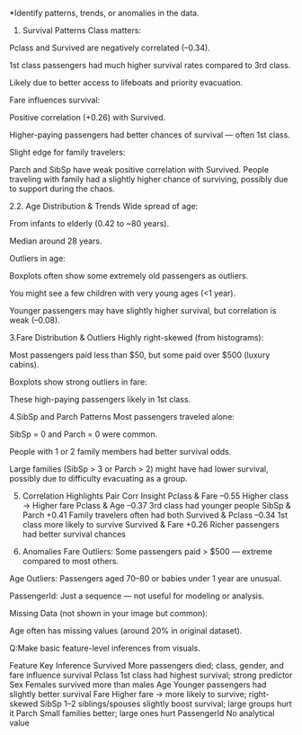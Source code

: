 *Identify patterns, trends, or anomalies in the data.
1. Survival Patterns
Class matters:

Pclass and Survived are negatively correlated (–0.34).

1st class passengers had much higher survival rates compared to 3rd class.

Likely due to better access to lifeboats and priority evacuation.

Fare influences survival:

Positive correlation (+0.26) with Survived.

Higher-paying passengers had better chances of survival — often 1st class.

Slight edge for family travelers:

Parch and SibSp have weak positive correlation with Survived.
People traveling with family had a slightly higher chance of surviving, possibly due to support during the chaos.

2.2. Age Distribution & Trends
Wide spread of age:

From infants to elderly (0.42 to ~80 years).

Median around 28 years.

Outliers in age:

Boxplots often show some extremely old passengers as outliers.

You might see a few children with very young ages (<1 year).

Younger passengers may have slightly higher survival, but correlation is weak (–0.08).

3.Fare Distribution & Outliers
Highly right-skewed (from histograms):

Most passengers paid less than $50, but some paid over $500 (luxury cabins).

Boxplots show strong outliers in fare:

These high-paying passengers likely in 1st class.

4.SibSp and Parch Patterns
Most passengers traveled alone:

SibSp = 0 and Parch = 0 were common.

People with 1 or 2 family members had better survival odds.

Large families (SibSp > 3 or Parch > 2) might have had lower survival, possibly due to difficulty evacuating as a group.

5. Correlation Highlights
   Pair	                Corr	                 Insight
Pclass & Fare	      –0.55	                Higher class → Higher fare
Pclass & Age	      –0.37	                3rd class had younger people
SibSp & Parch	      +0.41	                Family travelers often had both
Survived & Pclass	  –0.34	                1st class more likely to survive
Survived & Fare	      +0.26	                Richer passengers had better survival chances

6. Anomalies
Fare Outliers: Some passengers paid > $500 — extreme compared to most others.

Age Outliers: Passengers aged 70–80 or babies under 1 year are unusual.

PassengerId: Just a sequence — not useful for modeling or analysis.

Missing Data (not shown in your image but common):

Age often has missing values (around 20% in original dataset).

Q:Make basic feature-level inferences from visuals.

Feature	                                           Key Inference
Survived	                               More passengers died; class, gender, and fare influence survival
Pclass	                                   1st class had highest survival; strong predictor
Sex	                                       Females survived more than males
Age	                                       Younger passengers had slightly better survival
Fare	                                   Higher fare → more likely to survive; right-skewed
SibSp	                                   1–2 siblings/spouses slightly boost survival; large groups hurt it
Parch	                                   Small families better; large ones hurt
PassengerId	                               No analytical value